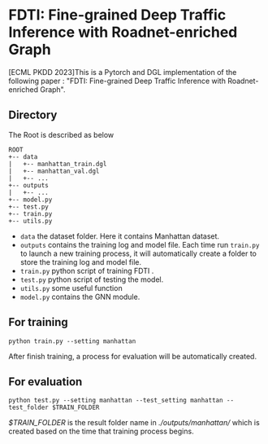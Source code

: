# FDTI: Fine-grained Deep Traffic Inference with Roadnet-enriched Graph

[ECML PKDD 2023]This is a Pytorch and DGL implementation of the following paper : "FDTI: Fine-grained Deep Traffic Inference with Roadnet-enriched Graph".


## Directory
The Root is described as below


```
ROOT
+-- data
|   +-- manhattan_train.dgl
|   +-- manhattan_val.dgl
|   +-- ...
+-- outputs
|   +-- ...
+-- model.py
+-- test.py
+-- train.py
+-- utils.py
```

- `data` the dataset folder. Here it contains Manhattan dataset.
- `outputs` contains the training log and model file. Each time run `train.py` to launch a new training process, it will automatically create a folder to store the training log and model file.
- `train.py` python script of training FDTI .
- `test.py` python script of testing the model.
- `utils.py` some useful function
- `model.py` contains the GNN module.
## For training


```commandline
python train.py --setting manhattan 
```

After finish training, a process for evaluation will be automatically created.  


## For evaluation
```commandline
python test.py --setting manhattan --test_setting manhattan --test_folder $TRAIN_FOLDER
```

*$TRAIN_FOLDER* is the result folder name in *./outputs/manhattan/* which is created based on the time that training process
begins.

